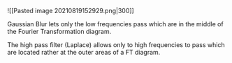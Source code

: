 ![[Pasted image 20210819152929.png|300]]

Gaussian Blur lets only the low frequencies pass which are in the middle of the Fourier Transformation diagram.

The high pass filter (Laplace) allows only to high frequencies to pass which are located rather at the outer areas of a FT diagram.